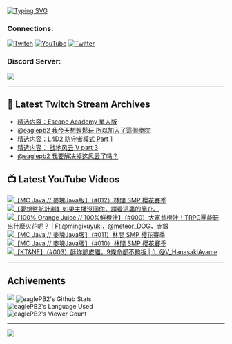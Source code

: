 <!--### Hello people, I'm EaglePB2 - The one who building something for fun 👋
Thank you for standby for this profile.   
The purpose of this profile is coming soon.   
You may come back later, as you wish if this readme.md is updated.   -->

<a href="https://git.io/typing-svg"><img src="https://readme-typing-svg.herokuapp.com?font=Fira+Code&duration=1000&pause=5000&vCenter=true&random=false&width=500&lines=%F0%9F%91%8B+Hello+Everyone%2C+I'm+EaglePB2.;%F0%9F%99%87+Thank+you+for+stopping+by+my+profile.+;%F0%9F%94%AD+%3D%3D%3D%3D+%F0%9F%94%AD;%F0%9F%91%8B+%E4%BD%A0%E5%A5%BD%EF%BC%8C%E6%AD%A1%E8%BF%8E%E4%BE%86%E5%88%B0%E6%88%91%E7%9A%84%E4%BB%A3%E7%A2%BC%E5%BA%AB%E3%80%82;%F0%9F%99%87+%E6%84%9F%E8%AC%9D%E5%89%8D%E4%BE%86%E5%8F%83%E8%A7%80%E5%B0%8F%E5%B1%8B+owo~" alt="Typing SVG" /></a>

### Connections:

[![Twitch](https://img.shields.io/badge/Twitch-9347FF?style=flat-square&logo=twitch&logoColor=white)](https://www.twitch.tv/eaglepb2)
[![YouTube](https://img.shields.io/badge/YouTube-%23FF0000.svg?style=flat-square&logo=YouTube&logoColor=white)](https://www.youtube.com/eaglepb2)
[![Twitter](https://img.shields.io/badge/Twitter-%231DA1F2.svg?style=flat-square&logo=Twitter&logoColor=white)](https://twitter.com/eaglepb2)

### Discord Server:

[![](https://invidget.switchblade.xyz/qKrub9b?theme=dark&language=ch)](https://discord.gg/qKrub9b)

---

## 👾 Latest Twitch Stream Archives
<!-- TWITCH:START -->
- [精选内容：Escape Academy 單人版](https://www.twitch.tv/videos/2215666031)
- [@eaglepb2 我今天想輕鬆玩 所以加入了這個學院](https://www.twitch.tv/videos/2215528745)
- [精选内容：L4D2 防守者模式 Part 1](https://www.twitch.tv/videos/2214615398)
- [精选内容： 战地风云 V part 3](https://www.twitch.tv/videos/2214614241)
- [@eaglepb2 我要解决掉这风云了吗？](https://www.twitch.tv/videos/2214550369)
<!-- TWITCH:END -->



## 📺 Latest YouTube Videos
<!-- YOUTUBE:START -->
<!-- YOUTUBE:END -->

<!-- BEGIN YOUTUBE-CARDS -->
<a href="https://www.youtube.com/watch?v=F-rVEDKmjnc">
  <picture>
    <source media="(prefers-color-scheme: dark)" srcset="https://ytcards.demolab.com/?id=F-rVEDKmjnc&title=%E3%80%90MC+Java+%2F%2F+%E9%BA%A5%E5%A1%8AJava%E7%89%88%E3%80%91%EF%BC%88%23012%EF%BC%89%E6%9E%97%E9%96%93+SMP+%E6%AB%BB%E8%8A%B1%E8%B3%BD%E5%AD%A3&lang=zh&timestamp=1722838322&background_color=%230d1117&title_color=%23ffffff&stats_color=%23dedede&max_title_lines=1&width=250&border_radius=5&duration=15236">
    <img src="https://ytcards.demolab.com/?id=F-rVEDKmjnc&title=%E3%80%90MC+Java+%2F%2F+%E9%BA%A5%E5%A1%8AJava%E7%89%88%E3%80%91%EF%BC%88%23012%EF%BC%89%E6%9E%97%E9%96%93+SMP+%E6%AB%BB%E8%8A%B1%E8%B3%BD%E5%AD%A3&lang=zh&timestamp=1722838322&background_color=%23ffffff&title_color=%2324292f&stats_color=%2357606a&max_title_lines=1&width=250&border_radius=5&duration=15236" alt="【MC Java // 麥塊Java版】（#012）林間 SMP 櫻花賽季" title="【MC Java // 麥塊Java版】（#012）林間 SMP 櫻花賽季">
  </picture>
</a>
<a href="https://www.youtube.com/watch?v=YUYCWvsF4MI">
  <picture>
    <source media="(prefers-color-scheme: dark)" srcset="https://ytcards.demolab.com/?id=YUYCWvsF4MI&title=%E3%80%90%E5%A4%A2%E6%83%B3%E5%95%93%E8%88%AA%E8%A8%88%E5%8A%83%E3%80%91%E5%A6%82%E6%9E%9C%E4%B8%BB%E6%92%AD%E6%B2%92%E5%9B%9E%E4%BD%A0%EF%BC%8C%E8%AB%8B%E7%9C%8B%E9%80%99%E8%A3%8F%E7%9A%84%E7%B0%A1%E4%BB%8B%E3%80%82&lang=zh&timestamp=1722830145&background_color=%230d1117&title_color=%23ffffff&stats_color=%23dedede&max_title_lines=1&width=250&border_radius=5&duration=0">
    <img src="https://ytcards.demolab.com/?id=YUYCWvsF4MI&title=%E3%80%90%E5%A4%A2%E6%83%B3%E5%95%93%E8%88%AA%E8%A8%88%E5%8A%83%E3%80%91%E5%A6%82%E6%9E%9C%E4%B8%BB%E6%92%AD%E6%B2%92%E5%9B%9E%E4%BD%A0%EF%BC%8C%E8%AB%8B%E7%9C%8B%E9%80%99%E8%A3%8F%E7%9A%84%E7%B0%A1%E4%BB%8B%E3%80%82&lang=zh&timestamp=1722830145&background_color=%23ffffff&title_color=%2324292f&stats_color=%2357606a&max_title_lines=1&width=250&border_radius=5&duration=0" alt="【夢想啓航計劃】如果主播沒回你，請看這裏的簡介。" title="【夢想啓航計劃】如果主播沒回你，請看這裏的簡介。">
  </picture>
</a>
<a href="https://www.youtube.com/watch?v=N7KQ9rBdayY">
  <picture>
    <source media="(prefers-color-scheme: dark)" srcset="https://ytcards.demolab.com/?id=N7KQ9rBdayY&title=%E3%80%90100%25+Orange+Juice+%2F%2F+100%25%E9%AE%AE%E6%A9%99%E6%B1%81%E3%80%91%EF%BC%88%23000%EF%BC%89%E5%A4%A7%E5%AF%8C%E7%BF%81%E6%A9%99%E6%B1%81%EF%BC%81TRPG%E5%9C%98%E8%83%BD%E7%8E%A9%E5%87%BA%E4%BB%80%E9%BA%BD%E7%81%AB%E8%8A%B1%E5%91%A2%EF%BC%9F+%7C+Ft.%40mingixuyuki%EF%BC%8C%40meteor_DOG%EF%BC%8C%E8%B5%A4%E9%8A%80&lang=zh&timestamp=1722757669&background_color=%230d1117&title_color=%23ffffff&stats_color=%23dedede&max_title_lines=1&width=250&border_radius=5&duration=14061">
    <img src="https://ytcards.demolab.com/?id=N7KQ9rBdayY&title=%E3%80%90100%25+Orange+Juice+%2F%2F+100%25%E9%AE%AE%E6%A9%99%E6%B1%81%E3%80%91%EF%BC%88%23000%EF%BC%89%E5%A4%A7%E5%AF%8C%E7%BF%81%E6%A9%99%E6%B1%81%EF%BC%81TRPG%E5%9C%98%E8%83%BD%E7%8E%A9%E5%87%BA%E4%BB%80%E9%BA%BD%E7%81%AB%E8%8A%B1%E5%91%A2%EF%BC%9F+%7C+Ft.%40mingixuyuki%EF%BC%8C%40meteor_DOG%EF%BC%8C%E8%B5%A4%E9%8A%80&lang=zh&timestamp=1722757669&background_color=%23ffffff&title_color=%2324292f&stats_color=%2357606a&max_title_lines=1&width=250&border_radius=5&duration=14061" alt="【100% Orange Juice // 100%鮮橙汁】（#000）大富翁橙汁！TRPG團能玩出什麽火花呢？ | Ft.@mingixuyuki，@meteor_DOG，赤銀" title="【100% Orange Juice // 100%鮮橙汁】（#000）大富翁橙汁！TRPG團能玩出什麽火花呢？ | Ft.@mingixuyuki，@meteor_DOG，赤銀">
  </picture>
</a>
<a href="https://www.youtube.com/watch?v=6YQUKTrDKSk">
  <picture>
    <source media="(prefers-color-scheme: dark)" srcset="https://ytcards.demolab.com/?id=6YQUKTrDKSk&title=%E3%80%90MC+Java+%2F%2F+%E9%BA%A5%E5%A1%8AJava%E7%89%88%E3%80%91%EF%BC%88%23011%EF%BC%89%E6%9E%97%E9%96%93+SMP+%E6%AB%BB%E8%8A%B1%E8%B3%BD%E5%AD%A3&lang=zh&timestamp=1722653466&background_color=%230d1117&title_color=%23ffffff&stats_color=%23dedede&max_title_lines=1&width=250&border_radius=5&duration=12557">
    <img src="https://ytcards.demolab.com/?id=6YQUKTrDKSk&title=%E3%80%90MC+Java+%2F%2F+%E9%BA%A5%E5%A1%8AJava%E7%89%88%E3%80%91%EF%BC%88%23011%EF%BC%89%E6%9E%97%E9%96%93+SMP+%E6%AB%BB%E8%8A%B1%E8%B3%BD%E5%AD%A3&lang=zh&timestamp=1722653466&background_color=%23ffffff&title_color=%2324292f&stats_color=%2357606a&max_title_lines=1&width=250&border_radius=5&duration=12557" alt="【MC Java // 麥塊Java版】（#011）林間 SMP 櫻花賽季" title="【MC Java // 麥塊Java版】（#011）林間 SMP 櫻花賽季">
  </picture>
</a>
<a href="https://www.youtube.com/watch?v=VI5mITxCEjo">
  <picture>
    <source media="(prefers-color-scheme: dark)" srcset="https://ytcards.demolab.com/?id=VI5mITxCEjo&title=%E3%80%90MC+Java+%2F%2F+%E9%BA%A5%E5%A1%8AJava%E7%89%88%E3%80%91%EF%BC%88%23010%EF%BC%89%E6%9E%97%E9%96%93+SMP+%E6%AB%BB%E8%8A%B1%E8%B3%BD%E5%AD%A3&lang=zh&timestamp=1722575581&background_color=%230d1117&title_color=%23ffffff&stats_color=%23dedede&max_title_lines=1&width=250&border_radius=5&duration=15232">
    <img src="https://ytcards.demolab.com/?id=VI5mITxCEjo&title=%E3%80%90MC+Java+%2F%2F+%E9%BA%A5%E5%A1%8AJava%E7%89%88%E3%80%91%EF%BC%88%23010%EF%BC%89%E6%9E%97%E9%96%93+SMP+%E6%AB%BB%E8%8A%B1%E8%B3%BD%E5%AD%A3&lang=zh&timestamp=1722575581&background_color=%23ffffff&title_color=%2324292f&stats_color=%2357606a&max_title_lines=1&width=250&border_radius=5&duration=15232" alt="【MC Java // 麥塊Java版】（#010）林間 SMP 櫻花賽季" title="【MC Java // 麥塊Java版】（#010）林間 SMP 櫻花賽季">
  </picture>
</a>
<a href="https://www.youtube.com/watch?v=amdAqXCZ-EM">
  <picture>
    <source media="(prefers-color-scheme: dark)" srcset="https://ytcards.demolab.com/?id=amdAqXCZ-EM&title=%E3%80%90KT%26NE%E3%80%91%EF%BC%88%23003%EF%BC%89%E9%85%A5%E7%82%B8%E8%84%86%E7%9A%AE%E8%B2%93%EF%BC%8C9%E6%A2%9D%E5%91%BD%E9%83%BD%E4%B8%8D%E5%A4%A0%E6%8B%86+%7C+ft.++%40V_HanasakiAyame&lang=zh&timestamp=1722487169&background_color=%230d1117&title_color=%23ffffff&stats_color=%23dedede&max_title_lines=1&width=250&border_radius=5&duration=12179">
    <img src="https://ytcards.demolab.com/?id=amdAqXCZ-EM&title=%E3%80%90KT%26NE%E3%80%91%EF%BC%88%23003%EF%BC%89%E9%85%A5%E7%82%B8%E8%84%86%E7%9A%AE%E8%B2%93%EF%BC%8C9%E6%A2%9D%E5%91%BD%E9%83%BD%E4%B8%8D%E5%A4%A0%E6%8B%86+%7C+ft.++%40V_HanasakiAyame&lang=zh&timestamp=1722487169&background_color=%23ffffff&title_color=%2324292f&stats_color=%2357606a&max_title_lines=1&width=250&border_radius=5&duration=12179" alt="【KT&NE】（#003）酥炸脆皮貓，9條命都不夠拆 | ft.  @V_HanasakiAyame" title="【KT&NE】（#003）酥炸脆皮貓，9條命都不夠拆 | ft.  @V_HanasakiAyame">
  </picture>
</a>
<!-- END YOUTUBE-CARDS -->

---

## Achivements
[![](https://github-profile-trophy.vercel.app/?username=eaglepb2&theme=monokai&no-bg=true&&title=Repositories,Issues,Commit,MultiLanguage)](https://github.com/anuraghazra/github-readme-stats)
<img align="center" alt="eaglePB2's Github Stats" src="https://github-readme-stats.vercel.app/api?username=eaglePB2&show_icons=true&hide_border=true&theme=merko" />
<br>
<img align="center" alt="eaglePB2's Language Used" src="https://github-readme-stats.vercel.app/api/top-langs/?username=eaglePB2&show_icons=true&hide_border=true&theme=merko&layout=compact&langs_count=8" />
<br>
<img align="center" alt="eaglePB2's Viewer Count" src="https://visitcount.itsvg.in/api?id=eaglepb2&label=Profile%20Views&color=3&icon=5&pretty=true" />

<hr>

<!-- RANDOMQUOTE:START -->
![](https://quotes-github-readme.vercel.app/api?type=horizontal&theme=merko)
<!-- RANDOMQUOTE:END -->


<!--
       _____   _   _   _____       _____   _   _   ____   
      |_   _| | | | | |  ___|     |  ___| | \ | | |  _  \  
        | |   | |_| | | |___      | |___  |  \| | | | | | 
        | |   |  _  | |  ___|     |  ___| |     | | | | | 
        | |   | | | | | |___      | |___  | |\  | | |_| | 
        |_|   |_| |_| |_____|     |_____| |_| \_| |____ / 
      
-->
